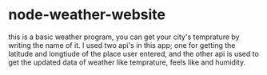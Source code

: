 # node-weather-website

this is a basic weather program, you can get your city's temprature by writing the name of it.
I used two api's in this app; one for getting the latitude and longtiude of the place user entered, and the other api is used to get the updated data of weather like temprature, feels like and humidity.
